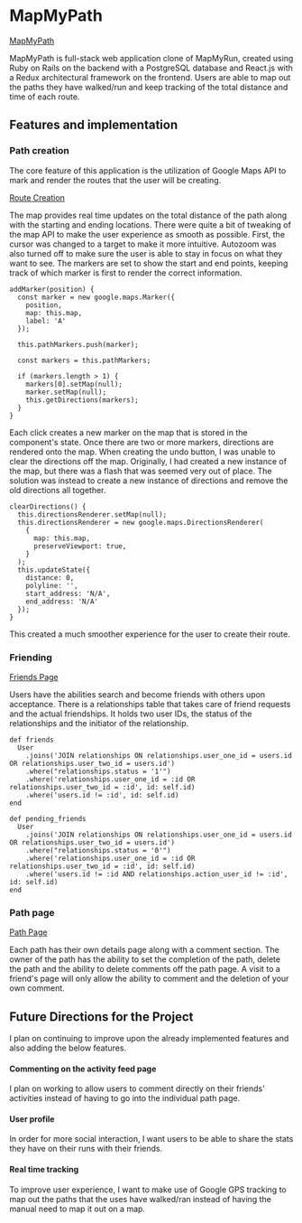 # MapMyPath

[MapMyPath](https://mapmypath.herokuapp.com/)

MapMyPath is full-stack web application clone of MapMyRun, created using Ruby on Rails on the backend with a PostgreSQL database and React.js with a Redux architectural framework on the frontend. Users are able to map out the paths they have walked/run and keep tracking of the total distance and time of each route.

## Features and implementation

### Path creation

The core feature of this application is the utilization of Google Maps API to mark and render the routes that the user will be creating.

[Route Creation](app/assets/images/create_route.png)

The map provides real time updates on the total distance of the path along with the starting and ending locations. There were quite a bit of tweaking of the map API to make the user experience as smooth as possible. First, the cursor was changed to a target to make it more intuitive. Autozoom was also turned off to make sure the user is able to stay in focus on what they want to see. The markers are set to show the start and end points, keeping track of which marker is first to render the correct information.

```
addMarker(position) {
  const marker = new google.maps.Marker({
    position,
    map: this.map,
    label: 'A'
  });

  this.pathMarkers.push(marker);

  const markers = this.pathMarkers;

  if (markers.length > 1) {
    markers[0].setMap(null);
    marker.setMap(null);
    this.getDirections(markers);
  }
}
```

Each click creates a new marker on the map that is stored in the component's state. Once there are two or more markers, directions are rendered onto the map. When creating the undo button, I was unable to clear the directions off the map. Originally, I had created a new instance of the map, but there was a flash that was seemed very out of place.  The solution was instead to create a new instance of directions and remove the old directions all together.
```
clearDirections() {
  this.directionsRenderer.setMap(null);
  this.directionsRenderer = new google.maps.DirectionsRenderer(
    {
      map: this.map,
      preserveViewport: true,
    }
  );
  this.updateState({
    distance: 0,
    polyline: '',
    start_address: 'N/A',
    end_address: 'N/A'
  });
}
```
This created a much smoother experience for the user to create their route.

### Friending

[Friends Page](app/assets/images/friends_page.png)

Users have the abilities search and become friends with others upon acceptance. There is a relationships table that takes care of friend requests and the actual friendships. It holds two user IDs, the status of the relationships and the initiator of the relationship.

```
def friends
  User
    .joins('JOIN relationships ON relationships.user_one_id = users.id OR relationships.user_two_id = users.id')
    .where("relationships.status = '1'")
    .where('relationships.user_one_id = :id OR relationships.user_two_id = :id', id: self.id)
    .where('users.id != :id', id: self.id)
end

def pending_friends
  User
    .joins('JOIN relationships ON relationships.user_one_id = users.id OR relationships.user_two_id = users.id')
    .where("relationships.status = '0'")
    .where('relationships.user_one_id = :id OR relationships.user_two_id = :id', id: self.id)
    .where('users.id != :id AND relationships.action_user_id != :id', id: self.id)
end
```

### Path page
[Path Page](app/assets/images/path_show_page.png)

Each path has their own details page along with a comment section. The owner of the path has the ability to set the completion of the path, delete the path and the ability to delete comments off the path page. A visit to a friend's page will only allow the ability to comment and the deletion of your own comment.

## Future Directions for the Project

I plan on continuing to improve upon the already implemented features and also adding the below features.

#### Commenting on the activity feed page

I plan on working to allow users to comment directly on their friends' activities instead of having to go into the individual path page.

#### User profile

In order for more social interaction, I want users to be able to share the stats they have on their runs with their friends.

#### Real time tracking

To improve user experience, I want to make use of Google GPS tracking to map out the paths that the uses have walked/ran instead of having the manual need to map it out on a map.
